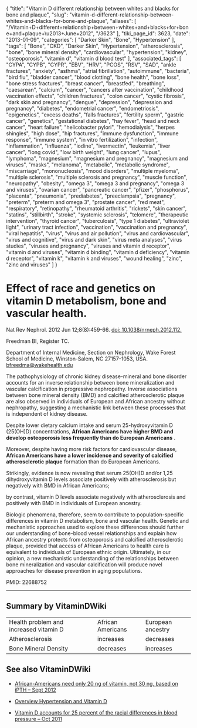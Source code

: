 {
    "title": "Vitamin D different relationship between whites and blacks for bone and plaque",
    "slug": "vitamin-d-different-relationship-between-whites-and-blacks-for-bone-and-plaque",
    "aliases": [
        "/Vitamin+D+different+relationship+between+whites+and+blacks+for+bone+and+plaque+\u2013+June+2012",
        "/3623"
    ],
    "tiki_page_id": 3623,
    "date": "2013-01-09",
    "categories": [
        "Darker Skin",
        "Bone",
        "Hypertension"
    ],
    "tags": [
        "Bone",
        "CKD",
        "Darker Skin",
        "Hypertension",
        "atherosclerosis",
        "bone",
        "bone mineral density",
        "cardiovascular",
        "hypertension",
        "kidney",
        "osteoporosis",
        "vitamin d",
        "vitamin d blood test"
    ],
    "associated_tags": [
        "CYPA",
        "CYPB",
        "CYPR",
        "EBV",
        "HRV",
        "PCOS",
        "RSV",
        "SAD",
        "ankle fractures",
        "anxiety",
        "asthma",
        "atrial fibrillation",
        "autoimmune",
        "bacteria",
        "bird flu",
        "bladder cancer",
        "blood clotting",
        "bone health",
        "bone loss",
        "bone stress fractures",
        "breast cancer",
        "breastfed",
        "breathing",
        "caesarean",
        "calcium",
        "cancer",
        "cancers after vaccination",
        "childhood vaccination effects",
        "children fractures",
        "colon cancer",
        "cystic fibrosis",
        "dark skin and pregnancy",
        "dengue",
        "depression",
        "depression and pregnancy",
        "diabetes",
        "endometrial cancer",
        "endometriosis",
        "epigenetics",
        "excess deaths",
        "falls fractures",
        "fertility sperm",
        "gastric cancer",
        "genetics",
        "gestational diabetes",
        "hay fever",
        "head and neck cancer",
        "heart failure",
        "helicobacter pylori",
        "hemodialysis",
        "herpes shingles",
        "high dose",
        "hip fractures",
        "immune dysfunction",
        "immune response",
        "immune system",
        "in vitro fertilization",
        "infection",
        "inflammation",
        "influenza",
        "iodine",
        "ivermectin",
        "leukemia",
        "liver cancer",
        "long covid",
        "low birth weight",
        "lung cancer",
        "lupus",
        "lymphoma",
        "magnesium",
        "magnesium and pregnancy",
        "magnesium and viruses",
        "masks",
        "melanoma",
        "metabolic",
        "metabolic syndrome",
        "miscarriage",
        "mononucleosis",
        "mood disorders",
        "multiple myeloma",
        "multiple sclerosis",
        "multiple sclerosis and pregnancy",
        "muscle function",
        "neuropathy",
        "obesity",
        "omega 3",
        "omega 3 and pregnancy",
        "omega 3 and viruses",
        "ovarian cancer",
        "pancreatic cancer",
        "pfizer",
        "phosphorus",
        "placenta",
        "pneumonia",
        "prediabetes",
        "preeclampsia",
        "pregnancy",
        "preterm",
        "preterm and omega 3",
        "prostate cancer",
        "red meat",
        "respiratory",
        "retinopathy",
        "rheumatoid arthritis",
        "rickets",
        "skin cancer",
        "statins",
        "stillbirth",
        "stroke",
        "systemic sclerosis",
        "telomere",
        "therapeutic intervention",
        "thyroid cancer",
        "tuberculosis",
        "type 1 diabetes",
        "ultraviolet light",
        "urinary tract infection",
        "vaccination",
        "vaccination and pregnancy",
        "viral hepatitis",
        "virus",
        "virus and air pollution",
        "virus and cardiovascular",
        "virus and cognitive",
        "virus and dark skin",
        "virus meta analyses",
        "virus studies",
        "viruses and pregnancy",
        "viruses and vitamin d receptor",
        "vitamin d and viruses",
        "vitamin d binding",
        "vitamin d deficiency",
        "vitamin d receptor",
        "vitamin k",
        "vitamin k and viruses",
        "wound healing",
        "zinc",
        "zinc and viruses"
    ]
}


# Effect of race and genetics on vitamin D metabolism, bone and vascular health.

Nat Rev Nephrol. 2012 Jun 12;8(8):459-66. [doi: 10.1038/nrneph.2012.112.](https://doi.org/10.1038/nrneph.2012.112.)

Freedman BI, Register TC.

Department of Internal Medicine, Section on Nephrology, Wake Forest School of Medicine, Winston-Salem, NC 27157-1053, USA. bfreedma@wakehealth.edu

The pathophysiology of chronic kidney disease-mineral and bone disorder accounts for an inverse relationship between bone mineralization and vascular calcification in progressive nephropathy. Inverse associations between bone mineral density (BMD) and calcified atherosclerotic plaque are also observed in individuals of European and African ancestry without nephropathy, suggesting a mechanistic link between these processes that is independent of kidney disease. 

Despite lower dietary calcium intake and serum 25-hydroxyvitamin D (25(OH)D) concentrations,  **African Americans have higher BMD and develop osteoporosis less frequently than do European Americans** . 

Moreover, despite having more risk factors for cardiovascular disease,  **African Americans have a lower incidence and severity of calcified atherosclerotic plaque**  formation than do European Americans. 

Strikingly, evidence is now revealing that serum 25(OH)D and/or 1,25 dihydroxyvitamin D levels associate positively with atherosclerosis but negatively with BMD in African Americans; 

by contrast, vitamin D levels associate negatively with atherosclerosis and positively with BMD in individuals of European ancestry. 

Biologic phenomena, therefore, seem to contribute to population-specific differences in vitamin D metabolism, bone and vascular health. Genetic and mechanistic approaches used to explore these differences should further our understanding of bone-blood vessel relationships and explain how African ancestry protects from osteoporosis and calcified atherosclerotic plaque, provided that access of African Americans to health care is equivalent to individuals of European ethnic origin. Ultimately, in our opinion, a new mechanistic understanding of the relationships between bone mineralization and vascular calcification will produce novel approaches for disease prevention in aging populations.

PMID:     22688752

---

## Summary by VitaminDWiki

| | | |
| --- | --- | --- |
| Health problem and increased vitamin D | African Americans | European ancestry |
| Atherosclerosis | increases | decreases |
| Bone Mineral Density | decreases | increases |

## See also VitaminDWiki

* [African-Americans need only 20 ng of vitamin, not 30 ng, based on iPTH – Sept 2012](/posts/african-americans-need-only-20-ng-of-vitamin-not-30-ng-based-on-ipth)

* [Overview Hypertension and Vitamin D](/tags/overview-hypertension-and-vitamin-d.html)

* [Vitamin D accounts for 25 percent of the racial differences in blood pressure – Oct 2011](/tags/vitamin-d-accounts-for-25-percent-of-the-racial-differences-in-blood-pressure-oct-2011.html)